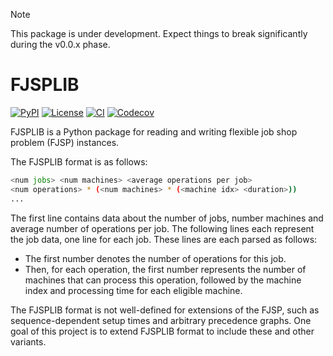 > [!NOTE]
> This package is under development. Expect things to break significantly during the v0.0.x phase.


# FJSPLIB
[![PyPI](https://img.shields.io/pypi/v/FJSPLIB?style=flat-square)](https://pypi.org/project/fjsplib/)
[![License](https://img.shields.io/github/license/leonlan/FJSPLIB?style=flat-square&color=blue)](https://github.com/leonlan/FJSPLIB/)
[![CI](https://img.shields.io/github/actions/workflow/status/leonlan/FJSPLIB/.github%2Fworkflows%2FCI.yml?style=flat-square)](https://github.com/leonlan/FJSPLIB/)
[![Codecov](https://img.shields.io/codecov/c/github/leonlan/FJSPLIB?style=flat-square)](https://app.codecov.io/gh/leonlan/FJSPLIB/)

FJSPLIB is a Python package for reading and writing flexible job shop problem (FJSP) instances.

The FJSPLIB format is as follows:

``` sh
<num jobs> <num machines> <average operations per job>
<num operations> * (<num machines> * (<machine idx> <duration>))
...
```

The first line contains data about the number of jobs, number machines and average number of operations per job.
The following lines each represent the job data, one line for each job.
These lines are each parsed as follows:
- The first number denotes the number of operations for this job.
- Then, for each operation, the first number represents the number of machines that can process this operation, followed by the machine index and processing time for each eligible machine.

The FJSPLIB format is not well-defined for extensions of the FJSP, such as sequence-dependent setup times and arbitrary precedence graphs. One goal of this project is to extend FJSPLIB format to include these and other variants.

